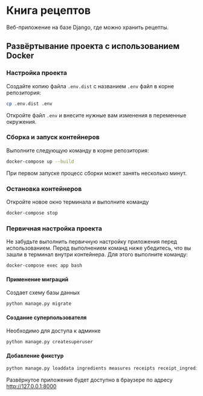 # Книга рецептов

Веб-приложение на базе Django, где можно хранить рецепты.

## Развёртывание проекта с использованием Docker

### Настройка проекта

Создайте копию файла `.env.dist` с названием `.env` файл в корне репозитория:

```bash
cp .env.dist .env
```

Откройте файл `.env` и внесите нужные вам изменения в переменные окружения.

### Сборка и запуск контейнеров

Выполните следующую команду в корне репозитория:

```bash
docker-compose up --build
```

При первом запуске процесс сборки может занять несколько минут.

### Остановка контейнеров

Откройте новое окно терминала и выполните команду

```bash
docker-compose stop
```

### Первичная настройка проекта

Не забудьте выполнить первичную настройку приложения перед использованием. Перед выполнением команд ниже убедитесь, что вы зашли в терминал внутри контейнера. Для этого выполните команду:

```bash
docker-compose exec app bash
```

#### Применение миграций
Создает схему базы данных
```bash
python manage.py migrate
```

#### Создание суперпользователя
Необходимо для доступа к админке
```bash
python manage.py createsuperuser
```

#### Добавление фикстур
```bash
python manage.py loaddata ingredients measures receipts receipt_ingredients
```

Развёрнутое приложение будет доступно в браузере по адресу http://127.0.0.1:8000

